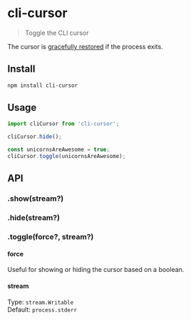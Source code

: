 # cli-cursor

> Toggle the CLI cursor

The cursor is [gracefully restored](https://github.com/sindresorhus/restore-cursor) if the process exits.

## Install

```sh
npm install cli-cursor
```

## Usage

```js
import cliCursor from 'cli-cursor';

cliCursor.hide();

const unicornsAreAwesome = true;
cliCursor.toggle(unicornsAreAwesome);
```

## API

### .show(stream?)

### .hide(stream?)

### .toggle(force?, stream?)

#### force

Useful for showing or hiding the cursor based on a boolean.

#### stream

Type: `stream.Writable`\
Default: `process.stderr`
